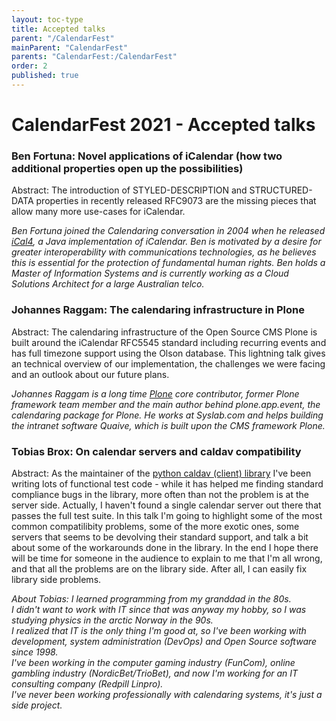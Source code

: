 ```yaml
---
layout: toc-type
title: Accepted talks
parent: "/CalendarFest"
mainParent: "CalendarFest"
parents: "CalendarFest:/CalendarFest"
order: 2
published: true
---
```


# CalendarFest 2021 - Accepted talks

### Ben Fortuna: Novel applications of iCalendar (how two additional properties open up the possibilities)

Abstract: The introduction of STYLED-DESCRIPTION and STRUCTURED-DATA properties in recently released RFC9073 are the missing pieces that allow many more use-cases for iCalendar.

*Ben Fortuna joined the Calendaring conversation in 2004 when he released  [iCal4](https://github.com/ical4j/ical4j), a Java implementation of iCalendar. Ben is motivated by a desire for greater interoperability with communications technologies, as he believes this is essential for the protection of fundamental human rights. Ben holds a Master of Information Systems and is currently working as a Cloud Solutions Architect for a large Australian telco.*

### Johannes Raggam: The calendaring infrastructure in Plone

Abstract: The calendaring infrastructure of the Open Source CMS Plone is built around the iCalendar RFC5545 standard including recurring events and has full timezone support using the Olson database. This lightning talk gives an technical overview of our implementation, the challenges we were facing and an outlook about our future plans.

*Johannes Raggam is a long time [Plone](https://plone.org/) core contributor, former Plone framework team member and the main author behind plone.app.event, the calendaring package for Plone. He works at Syslab.com and helps building the intranet software Quaive, which is built upon the CMS framework Plone.*

### Tobias Brox: On calendar servers and caldav compatibility

Abstract: As the maintainer of the [python caldav (client) library](https://github.com/python-caldav/caldav) I've been writing lots of functional test code - while it has helped me finding standard compliance bugs in the library, more often than not the problem is at the server side. Actually, I haven't found a single calendar server out there that passes the full test suite. In this talk I'm going to highlight some of the most common compatilibity problems, some of the more exotic ones, some servers that seems to be devolving their standard support, and talk a bit about some of the workarounds done in the library. In the end I hope there will be time for someone in the audience to explain to me that I'm all wrong, and that all the problems are on the library side. After all, I can easily fix library side problems.

*About Tobias:
I learned programming from my granddad in the 80s.  
I didn't want to work with IT since that was anyway my hobby, so I was studying physics in the arctic Norway in the 90s.  
I realized that IT is the only thing I'm good at, so I've been working with development, system administration (DevOps) and Open Source software since 1998.  
I've been working in the computer gaming industry (FunCom), online gambling industry (NordicBet/TrioBet), and now I'm working for an IT consulting company (Redpill Linpro).  
I've never been working professionally with calendaring systems, it's just a side project.*
